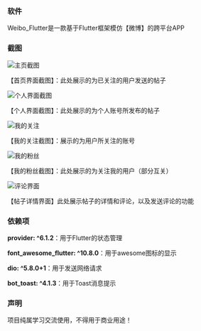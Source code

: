 ### 软件

Weibo_Flutter是一款基于Flutter框架模仿【微博】的跨平台APP

### 截图

![主页截图](.\.readme\img(1).png)

【首页界面截图】：此处展示的为已关注的用户发送的帖子

![个人界面截图](.\.readme\img(2).png)

【个人界面截图】：此处展示的为个人账号所发布的帖子

![我的关注](.\.readme\img(3).png)

【我的关注截图】：展示的为用户所关注的账号

![我的粉丝](.\.readme\img(4).png)

【我的粉丝截图】：此处展示的为关注我的用户（部分互关）

![评论界面](.\.readme\img(5).png)

【帖子详情界面】此处展示帖子的详情和评论，以及发送评论的功能

### 依赖项

**provider: ^6.1.2**：用于Flutter的状态管理

**font_awesome_flutter: ^10.8.0**：用于awesome图标的显示

**dio: ^5.8.0+1**：用于发送网络请求

**bot_toast: ^4.1.3**：用于Toast消息提示

### 声明

项目纯属学习交流使用，不得用于商业用途！